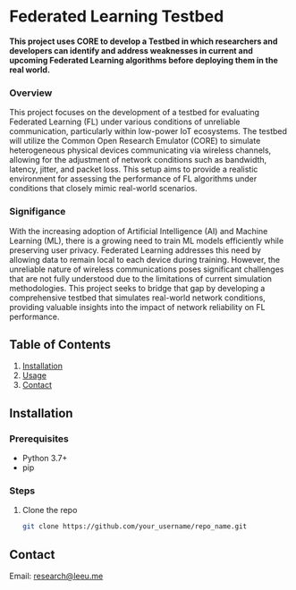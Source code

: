 # Federated Learning Testbed

**This project uses CORE to develop a Testbed in which researchers and developers can identify and address weaknesses in current and upcoming Federated Learning algorithms before deploying them in the real world.**

### Overview
This project focuses on the development of a testbed for evaluating Federated Learning (FL) under various conditions of unreliable communication, particularly within low-power IoT ecosystems. The testbed will utilize the Common Open Research Emulator (CORE) to simulate heterogeneous physical devices communicating via wireless channels, allowing for the adjustment of network conditions such as bandwidth, latency, jitter, and packet loss. This setup aims to provide a realistic environment for assessing the performance of FL algorithms under conditions that closely mimic real-world scenarios.

### Signifigance
With the increasing adoption of Artificial Intelligence (AI) and Machine Learning (ML), there is a growing need to train ML models efficiently while preserving user privacy. Federated Learning addresses this need by allowing data to remain local to each device during training. However, the unreliable nature of wireless communications poses significant challenges that are not fully understood due to the limitations of current simulation methodologies. This project seeks to bridge that gap by developing a comprehensive testbed that simulates real-world network conditions, providing valuable insights into the impact of network reliability on FL performance.

## Table of Contents

1. [Installation](#installation)
2. [Usage](#usage)
3. [Contact](#contact)

## Installation

### Prerequisites

* Python 3.7+
* pip

### Steps

1. Clone the repo
   ```sh
   git clone https://github.com/your_username/repo_name.git

## Contact
Email: research@leeu.me
